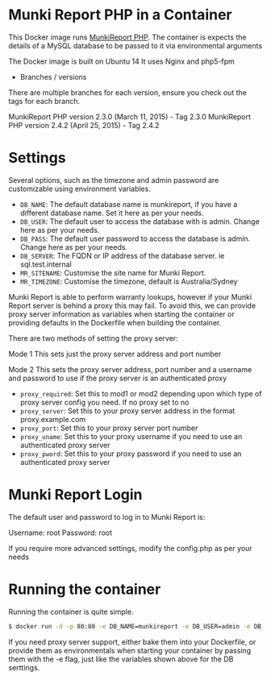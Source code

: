 Munki Report PHP in a Container
=============

This Docker image runs [MunkiReport PHP](https://github.com/munkireport/munkireport-php).
The container is expects the details of a MySQL database to be passed to it via environmental arguments

The Docker image is built on Ubuntu 14
It uses Nginx and php5-fpm

* Branches / versions

There are multiple branches for each version, ensure you check out the tags for each branch.

MunkiReport PHP version 2.3.0 (March 11, 2015) - Tag 2.3.0
MunkiReport PHP version 2.4.2 (April 25, 2015) - Tag 2.4.2

# Settings

Several options, such as the timezone and admin password are customizable using environment variables.

* ``DB_NAME``: The default database name is munkireport, if you have a different database name. Set it here as per your needs.
* ``DB_USER``: The default user to access the database with is admin. Change here as per your needs.
* ``DB_PASS``: The default user password to access the database is admin. Change here as per your needs.
* ``DB_SERVER``: The FQDN or IP address of the database server. ie sql.test.internal
* ``MR_SITENAME``: Customise the site name for Munki Report.
* ``MR_TIMEZONE``: Customise the timezone, default is Australia/Sydney

Munki Report is able to perform warranty lookups, however if your Munki Report server is behind a proxy this may fail.
To avoid this, we can provide proxy server information as variables when starting the container or providing defaults
in the Dockerfile when building the container.

There are two methods of setting the proxy server:

Mode 1
This sets just the proxy server address and port number

Mode 2
This sets the proxy server address, port number and a username and password to use if the proxy server is an authenticated proxy

* ``proxy_required``: Set this to mod1 or mod2 depending upon which type of proxy server config you need. If no proxy set to no
* ``proxy_server``: Set this to your proxy server address in the format proxy.example.com
* ``proxy_port``: Set this to your proxy server port number
* ``proxy_uname``: Set this to your proxy username if you need to use an authenticated proxy server
* ``proxy_pword``: Set this to your proxy password if you need to use an authenticated proxy server


# Munki Report Login

The default user and password to log in to Munki Report is:

Username: root
Password: root

If you require more advanced settings, modify the config.php as per your needs

# Running the container

Running the container is quite simple.

```bash
$ docker run -d -p 80:80 -e DB_NAME=munkireport -e DB_USER=admin -e DB_PASS=admin -e DB_SERVER=mysql.test.internal -e MR_SITENAME=MunkiReport-MyCompany -e MR_TIMEZONE=Australia/Sydney --name munkireport_webapp hunty1/munkireport-docker
```

If you need proxy server support, either bake them into your Dockerfile, or provide them as environmentals when starting your container
by passing them with the -e flag, just like the variables shown above for the DB serttings.